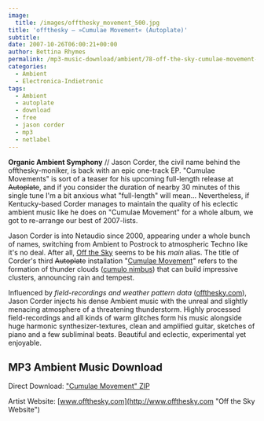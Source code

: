 ```yaml
---
image:
  title: /images/offthesky_movement_500.jpg
title: 'offthesky – »Cumulae Movement« (Autoplate)'
subtitle: 
date: 2007-10-26T06:00:21+00:00
author: Bettina Rhymes
permalink: /mp3-music-download/ambient/78-off-the-sky-cumulae-movement-autoplate
categories:
  - Ambient
  - Electronica-Indietronic
tags:
  - Ambient
  - autoplate
  - download
  - free
  - jason corder
  - mp3
  - netlabel
---
```

**Organic Ambient Symphony** // Jason Corder, the civil name behind the offthesky-moniker, is back with an epic one-track EP. "Cumulae Movements" is sort of a teaser for his upcoming full-length release at <span style="text-decoration: line-through;">Autoplate</span>, and if you consider the duration of nearby 30 minutes of this single tune I'm a bit anxious what "full-length" will mean... Nevertheless, if Kentucky-based Corder manages to maintain the quality of his eclectic ambient music like he does on "Cumulae Movement" for a whole album, we got to re-arrange our best of 2007-lists.<!--more-->

<!--adsense-->

Jason Corder is into Netaudio since 2000, appearing under a whole bunch of names, switching from Ambient to Postrock to atmospheric Techno like it's no deal. After all, [Off the Sky](http://www.offthesky.com "Off the Sky Website") seems to be his _main_ alias. The title of Corder's third <span style="text-decoration: line-through;">Autoplate</span> installation "[Cumulae Movement](http://autoplate.cc/releases.php?r=apl049 "Off the Sky @ Autoplate")" refers to the formation of thunder clouds ([cumulo nimbus](http://en.wikipedia.org/wiki/Cumulonimbus "Cumulo Nimbus @ Wikipedia")) that can build impressive clusters, announcing rain and tempest.

Influenced by _field-recordings and weather pattern data_ ([offthesky.com](http://www.offthesky.com/about.htm "About Off the Sky")), Jason Corder injects his dense Ambient music with the unreal and slightly menacing atmosphere of a threatening thunderstorm. Highly processed field-recordings and all kinds of warm glitches form his music alongside huge harmonic synthesizer-textures, clean and amplified guitar, sketches of piano and a few subliminal beats. Beautiful and eclectic, experimental yet enjoyable.

## MP3 Ambient Music Download

Direct Download: ["Cumulae Movement" ZIP](ftp://ftp.scene.org/pub/music/groups/thinner/autoplate/zip/%5Bapl049%5D-off_the_sky_-_cumulae_movement.zip "Cumulae Movement ZIP")
  
Artist Website: [www.offthesky.com](http://www.offthesky.com "Off the Sky Website")